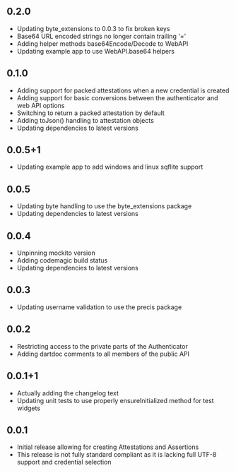 ## 0.2.0

* Updating byte_extensions to 0.0.3 to fix broken keys
* Base64 URL encoded strings no longer contain trailing '='
* Adding helper methods base64Encode/Decode to WebAPI
* Updating example app to use WebAPI.base64 helpers

## 0.1.0

* Adding support for packed attestations when a new credential is created
* Adding support for basic conversions between the authenticator and web API options
* Switching to return a packed attestation by default
* Adding toJson() handling to attestation objects
* Updating dependencies to latest versions

## 0.0.5+1

* Updating example app to add windows and linux sqflite support

## 0.0.5

* Updating byte handling to use the byte_extensions package
* Updating dependencies to latest versions

## 0.0.4

* Unpinning mockito version
* Adding codemagic build status
* Updating dependencies to latest versions

## 0.0.3

* Updating username validation to use the precis package

## 0.0.2

* Restricting access to the private parts of the Authenticator
* Adding dartdoc comments to all members of the public API

## 0.0.1+1

* Actually adding the changelog text
* Updating unit tests to use properly ensureInitialized method for test widgets

## 0.0.1

* Initial release allowing for creating Attestations and Assertions
* This release is not fully standard compliant as it is lacking full UTF-8 support and credential selection
